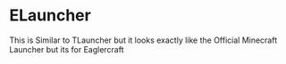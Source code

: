 # ELauncher
This is Similar to TLauncher but it looks exactly like the Official Minecraft Launcher but its for Eaglercraft
